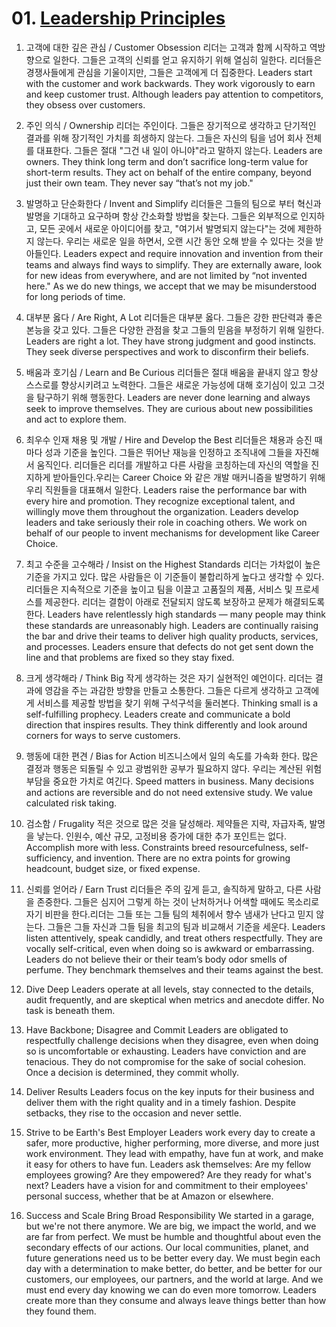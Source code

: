 # 01. [Leadership Principles](https://www.amazon.jobs/en/principles)

1. 고객에 대한 깊은 관심 / Customer Obsession
   리더는 고객과 함께 시작하고 역방향으로 일한다. 그들은 고객의 신뢰를 얻고 유지하기 위해 열심히 일한다. 리더들은 경쟁사들에게 관심을 기울이지만, 그들은 고객에게 더 집중한다.
   Leaders start with the customer and work backwards. They work vigorously to earn and keep customer trust. Although leaders pay attention to competitors, they obsess over customers.

2. 주인 의식 / Ownership
   리더는 주인이다. 그들은 장기적으로 생각하고 단기적인 결과를 위해 장기적인 가치를 희생하지 않는다. 그들은 자신의 팀을 넘어 회사 전체를 대표한다. 그들은 절대 "그건 내 일이 아니야"라고 말하지 않는다.
   Leaders are owners. They think long term and don’t sacrifice long-term value for short-term results. They act on behalf of the entire company, beyond just their own team. They never say “that’s not my job."

3. 발명하고 단순화한다 / Invent and Simplify
   리더들은 그들의 팀으로 부터 혁신과 발명을 기대하고 요구하며 항상 간소화할 방법을 찾는다. 그들은 외부적으로 인지하고, 모든 곳에서 새로운 아이디어를 찾고, "여기서 발명되지 않는다"는 것에 제한하지 않는다. 우리는 새로운 일을 하면서, 오랜 시간 동안 오해 받을 수 있다는 것을 받아들인다.
   Leaders expect and require innovation and invention from their teams and always find ways to simplify. They are externally aware, look for new ideas from everywhere, and are not limited by “not invented here." As we do new things, we accept that we may be misunderstood for long periods of time.

4. 대부분 옳다 / Are Right, A Lot
   리더들은 대부분 옳다. 그들은 강한 판단력과 좋은 본능을 갖고 있다. 그들은 다양한 관점을 찾고 그들의 믿음을 부정하기 위해 일한다.
   Leaders are right a lot. They have strong judgment and good instincts. They seek diverse perspectives and work to disconfirm their beliefs.

5. 배움과 호기심 / Learn and Be Curious
   리더들은 절대 배움을 끝내지 않고 항상 스스로를 향상시키려고 노력한다. 그들은 새로운 가능성에 대해 호기심이 있고 그것을 탐구하기 위해 행동한다.
   Leaders are never done learning and always seek to improve themselves. They are curious about new possibilities and act to explore them.

6. 최우수 인재 채용 및 개발 / Hire and Develop the Best
   리더들은 채용과 승진 때마다 성과 기준을 높인다. 그들은 뛰어난 재능을 인정하고 조직내에 그들을 자진해서 움직인다. 리더들은 리더를 개발하고 다른 사람을 코칭하는데 자신의 역할을 진지하게 받아들인다.우리는 Career Choice 와 같은 개발 매커니즘을 발명하기 위해 우리 직원들을 대표해서 일한다.
   Leaders raise the performance bar with every hire and promotion. They recognize exceptional talent, and willingly move them throughout the organization. Leaders develop leaders and take seriously their role in coaching others. We work on behalf of our people to invent mechanisms for development like Career Choice.

7. 최고 수준을 고수해라 / Insist on the Highest Standards
   리더는 가차없이 높은 기준을 가지고 있다. 많은 사람들은 이 기준들이 불합리하게 높다고 생각할 수 있다. 리더들은 지속적으로 기준을 높이고 팀을 이끌고 고품질의 제품, 서비스 및 프로세스를 제공한다. 리더는 결함이 아래로 전달되지 않도록 보장하고 문제가 해결되도록 한다.
   Leaders have relentlessly high standards — many people may think these standards are unreasonably high. Leaders are continually raising the bar and drive their teams to deliver high quality products, services, and processes. Leaders ensure that defects do not get sent down the line and that problems are fixed so they stay fixed.

8. 크게 생각해라 / Think Big
   작게 생각하는 것은 자기 실현적인 예언이다. 리더는 결과에 영감을 주는 과감한 방향을 만들고 소통한다. 그들은 다르게 생각하고 고객에게 서비스를 제공할 방법을 찾기 위해 구석구석을 둘러본다.
   Thinking small is a self-fulfilling prophecy. Leaders create and communicate a bold direction that inspires results. They think differently and look around corners for ways to serve customers.

9. 행동에 대한 편견 / Bias for Action
   비즈니스에서 일의 속도를 가속화 한다. 많은 결정과 행동은 되돌릴 수 있고 광범위한 공부가 필요하지 않다. 우리는 계산된 위험 부담을 중요한 가치로 여긴다.
   Speed matters in business. Many decisions and actions are reversible and do not need extensive study. We value calculated risk taking.

10. 검소함 / Frugality
    적은 것으로 많은 것을 달성해라. 제약들은 지략, 자급자족, 발명을 낳는다. 인원수, 예산 규모, 고정비용 증가에 대한 추가 포인트는 없다.
    Accomplish more with less. Constraints breed resourcefulness, self-sufficiency, and invention. There are no extra points for growing headcount, budget size, or fixed expense.

11. 신뢰를 얻어라 / Earn Trust
    리더들은 주의 깊게 듣고, 솔직하게 말하고, 다른 사람을 존중한다. 그들은 심지어 그렇게 하는 것이 난처하거나 어색할 때에도 목소리로 자기 비판을 한다.리더는 그들 또는 그들 팀의 체취에서 향수 냄새가 난다고 믿지 않는다. 그들은 그들 자신과 그들 팀을 최고의 팀과 비교해서 기준을 세운다.
    Leaders listen attentively, speak candidly, and treat others respectfully. They are vocally self-critical, even when doing so is awkward or embarrassing. Leaders do not believe their or their team’s body odor smells of perfume. They benchmark themselves and their teams against the best.

12. Dive Deep
    Leaders operate at all levels, stay connected to the details, audit frequently, and are skeptical when metrics and anecdote differ. No task is beneath them.

13. Have Backbone; Disagree and Commit
    Leaders are obligated to respectfully challenge decisions when they disagree, even when doing so is uncomfortable or exhausting. Leaders have conviction and are tenacious. They do not compromise for the sake of social cohesion. Once a decision is determined, they commit wholly.

14. Deliver Results
    Leaders focus on the key inputs for their business and deliver them with the right quality and in a timely fashion. Despite setbacks, they rise to the occasion and never settle.

15. Strive to be Earth's Best Employer
    Leaders work every day to create a safer, more productive, higher performing, more diverse, and more just work environment. They lead with empathy, have fun at work, and make it easy for others to have fun. Leaders ask themselves: Are my fellow employees growing? Are they empowered? Are they ready for what's next? Leaders have a vision for and commitment to their employees' personal success, whether that be at Amazon or elsewhere.

16. Success and Scale Bring Broad Responsibility
    We started in a garage, but we're not there anymore. We are big, we impact the world, and we are far from perfect. We must be humble and thoughtful about even the secondary effects of our actions. Our local communities, planet, and future generations need us to be better every day. We must begin each day with a determination to make better, do better, and be better for our customers, our employees, our partners, and the world at large. And we must end every day knowing we can do even more tomorrow. Leaders create more than they consume and always leave things better than how they found them.
